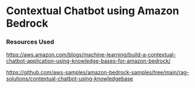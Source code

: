 # Contextual Chatbot using Amazon Bedrock






### Resources Used

https://aws.amazon.com/blogs/machine-learning/build-a-contextual-chatbot-application-using-knowledge-bases-for-amazon-bedrock/

https://github.com/aws-samples/amazon-bedrock-samples/tree/main/rag-solutions/contextual-chatbot-using-knowledgebase